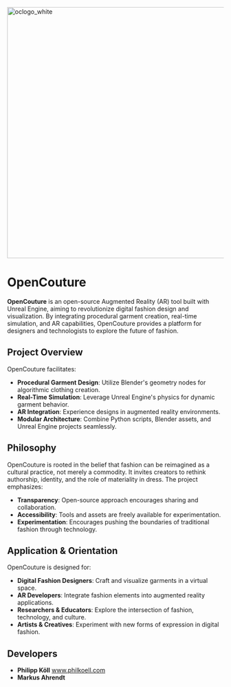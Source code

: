 <img width="583" alt="oclogo_white" src="https://github.com/user-attachments/assets/6cceb923-3bfe-41ec-888a-9eff8796837a" />

# OpenCouture

**OpenCouture** is an open-source Augmented Reality (AR) tool built with Unreal Engine, aiming to revolutionize digital fashion design and visualization. By integrating procedural garment creation, real-time simulation, and AR capabilities, OpenCouture provides a platform for designers and technologists to explore the future of fashion.

## Project Overview

OpenCouture facilitates:

- **Procedural Garment Design**: Utilize Blender's geometry nodes for algorithmic clothing creation.
- **Real-Time Simulation**: Leverage Unreal Engine's physics for dynamic garment behavior.
- **AR Integration**: Experience designs in augmented reality environments.
- **Modular Architecture**: Combine Python scripts, Blender assets, and Unreal Engine projects seamlessly.

## Philosophy

OpenCouture is rooted in the belief that fashion can be reimagined as a cultural practice, not merely a commodity. It invites creators to rethink authorship, identity, and the role of materiality in dress. The project emphasizes:

- **Transparency**: Open-source approach encourages sharing and collaboration.
- **Accessibility**: Tools and assets are freely available for experimentation.
- **Experimentation**: Encourages pushing the boundaries of traditional fashion through technology.

## Application & Orientation

OpenCouture is designed for:

- **Digital Fashion Designers**: Craft and visualize garments in a virtual space.
- **AR Developers**: Integrate fashion elements into augmented reality applications.
- **Researchers & Educators**: Explore the intersection of fashion, technology, and culture.
- **Artists & Creatives**: Experiment with new forms of expression in digital fashion.

## Developers

- **Philipp Köll** www.philkoell.com
- **Markus Ahrendt**
  
